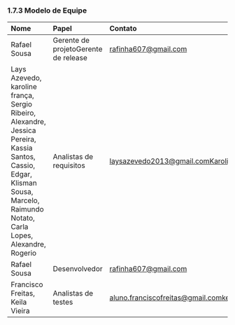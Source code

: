 ### 1.7.3 Modelo de Equipe

| **Nome** | **Papel** | **Contato** |
| :--- | :--- | :--- |
| Rafael Sousa | Gerente de projetoGerente de release | rafinha607@gmail.com |
| Lays Azevedo, karoline frança, Sergio Ribeiro, Alexandre, Jessica Pereira, Kassia Santos, Cassio, Edgar, Klisman Sousa, Marcelo, Raimundo Notato, Carla Lopes, Alexandre, Rogerio | Analistas de requisitos | laysazevedo2013@gmail.comKaroliene252@gmail.comklisman.sistema@gmail.comnonatorna@gmail.comserginhomorpheus1@gmail.comjessikak1000@hotmail.comxande741@hotmail.com |
| Rafael Sousa | Desenvolvedor | rafinha607@gmail.com |
| Francisco Freitas, Keila Vieira | Analistas de testes | aluno.franciscofreitas@gmail.com[keila.viieira@gmail.com](mailto:keila.viieira@gmail.com) |




